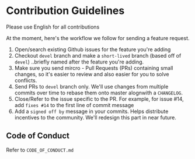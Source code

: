 # Contribution Guidelines

Please use English for all contributions

At the moment, here's the workflow we follow for sending a feature request.

1. Open/search existing Github issues for the feature you're adding
2. Checkout `devel` branch and make a `short-lived` branch (based off of `devel`) ..briefly named after the feature you're adding.
3. Make sure you send mircro - Pull Requests (PRs) containing small changes, so it's easier to review and also easier for you to solve conflicts.
4. Send PRs to `devel` branch only. We'll use changes from multiple commits over time to rebase them onto master alognwith a `CHANGELOG`.
5. Close/Refer to the issue specific to the PR. For example, for issue #14, add `fixes #14` to the first line of commit message
6. Add a `signed off by` message in your commits. Helps distribute incentives to the community. We'll redesign this part in near future.

## Code of Conduct 

Refer to `CODE_OF_CONDUCT.md`
